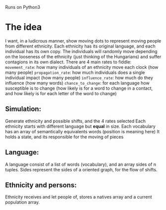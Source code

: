 Runs on Python3
# The idea
I want, in a ludicrous manner, show moving dots to represent moving people from different ethnicity.
Each ethnicity has its original language, and each individual has its own copy.
The individuals will randomly move depending on the looseness of the ethnicity (just thinking of the Hungarians)
and suffer contagions in its own dialect.
There are 4 main rates to fiddle:
`movement_rate`: how many individuals of an ethnicity move each clock (how many people)
`propagation_rate`: how much individuals does a single individual impact (how many people)
`influence_rate`: how much do they influence (how many words)
`chance_to_change`: for each language how susceptible is to change (how likely is for a word to change in a contact, and how likely is for each letter of the word to change)

## Simulation:
Generate ethnicity and possible shifts, and the 4 rates selected
Each ethnicity starts with different language but __equal__ in size. Each vocabulary has an array
of semantically equivalents words (position is meaning here)
It holds a state, and its responsible for the moving of pieces

## Language:
A language consist of a list of words (vocabulary), and an array sides of n
tuples. Sides represent the sides of a oriented graph, for the flow of shifts.

## Ethnicity and persons:
Ethnicity receives and let people of, stores a natives array and a current population array.
